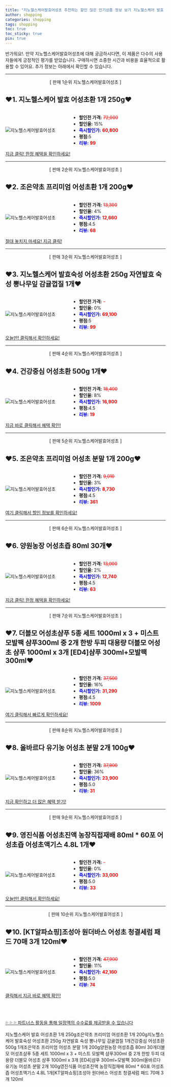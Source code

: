 ```yaml
---
title: "지노헬스케어발효어성초 추천하는 할인 많은 인기상품 정보 보기 지노헬스케어 발효 어성초환 1개 250g"
author: shopping
categories: shopping
tags: shopping
toc: true
toc_sticky: true
pin: true
---
```

반가워요!. 만약 지노헬스케어발효어성초에 대해 궁금하시다면,  이 제품은 다수의 사용자들에게 긍정적인 평가를 받았습니다. 구매하시면 소중한 시간과 비용을 효율적으로 활용할 수 있어요. 추가 정보는 아래에서 확인할 수 있습니다.

---
<p class="toplist" style="margin: 0 auto; display: block; width: fit-content;">[ 판매 1순위 지노헬스케어발효어성초 ]</p>

<h2><strong>❤️1. 지노헬스케어 발효 어성초환 1개 250g❤️</strong></h2>

<div style="display: flex; align-items: center;">
    <div style="flex: 0.4;">
        <img src="https://thumbnail6.coupangcdn.com/thumbnails/remote/230x230ex/image/vendor_inventory/87e8/7d6fcbfb7fcc808f8041d69470466816820ddbd5220ecf2b54c242e577c2.png" alt="지노헬스케어발효어성초" style="max-width: 100%;">
    </div>
    <div style="flex: 0.6; margin-left: 10px;">
        <ul>
            <li><strong>할인전 가격:</strong> <del style="color: red;">72,000</del></li>
            <li><strong>할인율:</strong> 15%</li>
            <li><span style='color:blue'><strong>즉시할인가:</strong></span> <span style='color:red'><strong>60,800</strong></span></li>
            <li><strong>평점:</strong>5</li>
            <li><span style='color:blue'><strong>리뷰:</strong></span> <span style='color:red'><strong>99</strong></span></li>
        </ul>
    </div>
</div>
<div class="center">
    <a href="https://selin100587.github.io?lptag=AF9450613&subid=githubio&pageKey=8096230163&traceid=V0-153&itemId=22890521816&vendorItemId=90042893889" class="myButton">
        지금 클릭! 한정 혜택을 확인하세요!
    </a>
</div>


---
<p class="toplist" style="margin: 0 auto; display: block; width: fit-content;">[ 판매 2순위 지노헬스케어발효어성초 ]</p>

<h2><strong>❤️2. 조은약초 프리미엄 어성초환 1개 200g❤️</strong></h2>

<div style="display: flex; align-items: center;">
    <div style="flex: 0.4;">
        <img src="https://thumbnail9.coupangcdn.com/thumbnails/remote/230x230ex/image/retail/images/285540003398539-d554c445-eb2a-4c60-8b86-85ef8cf1f542.jpg" alt="지노헬스케어발효어성초" style="max-width: 100%;">
    </div>
    <div style="flex: 0.6; margin-left: 10px;">
        <ul>
            <li><strong>할인전 가격:</strong> <del style="color: red;">13,300</del></li>
            <li><strong>할인율:</strong> 4%</li>
            <li><span style='color:blue'><strong>즉시할인가:</strong></span> <span style='color:red'><strong>12,660</strong></span></li>
            <li><strong>평점:</strong>4.5</li>
            <li><span style='color:blue'><strong>리뷰:</strong></span> <span style='color:red'><strong>68</strong></span></li>
        </ul>
    </div>
</div>
<div class="center">
    <a href="https://selin100587.github.io?lptag=AF9450613&subid=githubio&pageKey=7778956441&traceid=V0-153&itemId=21019490207&vendorItemId=3207481867" class="myButton">
        절대 놓치지 마세요! 지금 클릭!
    </a>
</div>


---
<p class="toplist" style="margin: 0 auto; display: block; width: fit-content;">[ 판매 3순위 지노헬스케어발효어성초 ]</p>

<h2><strong>❤️3. 지노헬스케어 발효숙성 어성초환 250g 자연발효 숙성 뽕나무잎 감귤껍질 1개❤️</strong></h2>

<div style="display: flex; align-items: center;">
    <div style="flex: 0.4;">
        <img src="https://thumbnail10.coupangcdn.com/thumbnails/remote/230x230ex/image/vendor_inventory/421f/0bfb655bbd48318b6eee8d19b565f2cf619b27bbcbc1c9066e2c270ca991.png" alt="지노헬스케어발효어성초" style="max-width: 100%;">
    </div>
    <div style="flex: 0.6; margin-left: 10px;">
        <ul>
            <li><strong>할인전 가격:</strong> <del style="color: red;">-</del></li>
            <li><strong>할인율:</strong> 0%</li>
            <li><span style='color:blue'><strong>즉시할인가:</strong></span> <span style='color:red'><strong>69,100</strong></span></li>
            <li><strong>평점:</strong>5</li>
            <li><span style='color:blue'><strong>리뷰:</strong></span> <span style='color:red'><strong>99</strong></span></li>
        </ul>
    </div>
</div>
<div class="center">
    <a href="https://selin100587.github.io?lptag=AF9450613&subid=githubio&pageKey=8217043411&traceid=V0-153&itemId=23604554384&vendorItemId=90630272913" class="myButton">
        오늘만! 클릭해서 확인하세요!
    </a>
</div>


---
<p class="toplist" style="margin: 0 auto; display: block; width: fit-content;">[ 판매 4순위 지노헬스케어발효어성초 ]</p>

<h2><strong>❤️4. 건강중심 어성초환 500g 1개❤️</strong></h2>

<div style="display: flex; align-items: center;">
    <div style="flex: 0.4;">
        <img src="https://thumbnail10.coupangcdn.com/thumbnails/remote/230x230ex/image/rs_quotation_api/mm1wxuqo/5f735d1bcd844d3a84e6d4d8acc8a191.png" alt="지노헬스케어발효어성초" style="max-width: 100%;">
    </div>
    <div style="flex: 0.6; margin-left: 10px;">
        <ul>
            <li><strong>할인전 가격:</strong> <del style="color: red;">18,400</del></li>
            <li><strong>할인율:</strong> 8%</li>
            <li><span style='color:blue'><strong>즉시할인가:</strong></span> <span style='color:red'><strong>16,900</strong></span></li>
            <li><strong>평점:</strong>4.5</li>
            <li><span style='color:blue'><strong>리뷰:</strong></span> <span style='color:red'><strong>19</strong></span></li>
        </ul>
    </div>
</div>
<div class="center">
    <a href="https://selin100587.github.io?lptag=AF9450613&subid=githubio&pageKey=4867712876&traceid=V0-153&itemId=6320761547&vendorItemId=73616211020" class="myButton">
        지금 바로 클릭해서 혜택 확인!
    </a>
</div>


---
<p class="toplist" style="margin: 0 auto; display: block; width: fit-content;">[ 판매 5순위 지노헬스케어발효어성초 ]</p>

<h2><strong>❤️5. 조은약초 프리미엄 어성초 분말 1개 200g❤️</strong></h2>

<div style="display: flex; align-items: center;">
    <div style="flex: 0.4;">
        <img src="https://thumbnail7.coupangcdn.com/thumbnails/remote/230x230ex/image/retail/images/623580193792065-10abf3d3-3ca7-4b30-9de0-dca61509402d.jpg" alt="지노헬스케어발효어성초" style="max-width: 100%;">
    </div>
    <div style="flex: 0.6; margin-left: 10px;">
        <ul>
            <li><strong>할인전 가격:</strong> <del style="color: red;">9,010</del></li>
            <li><strong>할인율:</strong> 3%</li>
            <li><span style='color:blue'><strong>즉시할인가:</strong></span> <span style='color:red'><strong>8,730</strong></span></li>
            <li><strong>평점:</strong>4.5</li>
            <li><span style='color:blue'><strong>리뷰:</strong></span> <span style='color:red'><strong>361</strong></span></li>
        </ul>
    </div>
</div>
<div class="center">
    <a href="https://selin100587.github.io?lptag=AF9450613&subid=githubio&pageKey=7694709387&traceid=V0-153&itemId=20585781993&vendorItemId=3655266382" class="myButton">
        여기 클릭해서 할인 정보를 확인하세요!
    </a>
</div>


---
<p class="toplist" style="margin: 0 auto; display: block; width: fit-content;">[ 판매 6순위 지노헬스케어발효어성초 ]</p>

<h2><strong>❤️6. 양원농장 어성초즙 80ml 30개❤️</strong></h2>

<div style="display: flex; align-items: center;">
    <div style="flex: 0.4;">
        <img src="https://thumbnail9.coupangcdn.com/thumbnails/remote/230x230ex/image/retail/images/2018/04/02/14/0/dc59fbf1-cfe8-4fee-a375-38967e323fbd.jpg" alt="지노헬스케어발효어성초" style="max-width: 100%;">
    </div>
    <div style="flex: 0.6; margin-left: 10px;">
        <ul>
            <li><strong>할인전 가격:</strong> <del style="color: red;">13,000</del></li>
            <li><strong>할인율:</strong> 2%</li>
            <li><span style='color:blue'><strong>즉시할인가:</strong></span> <span style='color:red'><strong>12,740</strong></span></li>
            <li><strong>평점:</strong>4.5</li>
            <li><span style='color:blue'><strong>리뷰:</strong></span> <span style='color:red'><strong>63</strong></span></li>
        </ul>
    </div>
</div>
<div class="center">
    <a href="https://selin100587.github.io?lptag=AF9450613&subid=githubio&pageKey=8203671446&traceid=V0-153&itemId=248960981&vendorItemId=3607579142" class="myButton">
        지금 클릭! 한정 혜택을 확인하세요!
    </a>
</div>


---
<p class="toplist" style="margin: 0 auto; display: block; width: fit-content;">[ 판매 7순위 지노헬스케어발효어성초 ]</p>

<h2><strong>❤️7. 더블모 어성초샴푸 5종 세트 1000ml x 3 + 미스트 모발팩 샴푸300ml 중 2개 한방 두피 대용량 더블모 어성초 샴푸 1000ml x 3개 [ED4]샴푸 300ml+모발팩 300ml❤️</strong></h2>

<div style="display: flex; align-items: center;">
    <div style="flex: 0.4;">
        <img src="https://thumbnail9.coupangcdn.com/thumbnails/remote/230x230ex/image/vendor_inventory/15fc/6bb2ba89e1d78e9e3a0c52abcee7ad2a5d4d2f01e0e9be9d10c2d0873f6b.jpg" alt="지노헬스케어발효어성초" style="max-width: 100%;">
    </div>
    <div style="flex: 0.6; margin-left: 10px;">
        <ul>
            <li><strong>할인전 가격:</strong> <del style="color: red;">37,500</del></li>
            <li><strong>할인율:</strong> 16%</li>
            <li><span style='color:blue'><strong>즉시할인가:</strong></span> <span style='color:red'><strong>31,290</strong></span></li>
            <li><strong>평점:</strong>4.5</li>
            <li><span style='color:blue'><strong>리뷰:</strong></span> <span style='color:red'><strong>1009</strong></span></li>
        </ul>
    </div>
</div>
<div class="center">
    <a href="https://selin100587.github.io?lptag=AF9450613&subid=githubio&pageKey=4847999744&traceid=V0-153&itemId=6272690997&vendorItemId=73568307788" class="myButton">
        여기 클릭해서 빠르게 확인하세요!
    </a>
</div>


---
<p class="toplist" style="margin: 0 auto; display: block; width: fit-content;">[ 판매 8순위 지노헬스케어발효어성초 ]</p>

<h2><strong>❤️8. 올바르다 유기농 어성초 분말 2개 100g❤️</strong></h2>

<div style="display: flex; align-items: center;">
    <div style="flex: 0.4;">
        <img src="https://thumbnail7.coupangcdn.com/thumbnails/remote/230x230ex/image/vendor_inventory/bdc0/5ef7ead8ccc9103578e864cc0cb22764a644e29c605c0a3b957fc054c9b3.jpg" alt="지노헬스케어발효어성초" style="max-width: 100%;">
    </div>
    <div style="flex: 0.6; margin-left: 10px;">
        <ul>
            <li><strong>할인전 가격:</strong> <del style="color: red;">37,800</del></li>
            <li><strong>할인율:</strong> 36%</li>
            <li><span style='color:blue'><strong>즉시할인가:</strong></span> <span style='color:red'><strong>23,900</strong></span></li>
            <li><strong>평점:</strong>5.0</li>
            <li><span style='color:blue'><strong>리뷰:</strong></span> <span style='color:red'><strong>31</strong></span></li>
        </ul>
    </div>
</div>
<div class="center">
    <a href="https://selin100587.github.io?lptag=AF9450613&subid=githubio&pageKey=8061977044&traceid=V0-153&itemId=22652094956&vendorItemId=89691887868" class="myButton">
        지금 확인하고 더 많은 혜택 받기!
    </a>
</div>


---
<p class="toplist" style="margin: 0 auto; display: block; width: fit-content;">[ 판매 9순위 지노헬스케어발효어성초 ]</p>

<h2><strong>❤️9. 영진식품 어성초진액 농장직접재배 80ml * 60포 어성초즙 어성초액기스 4.8L 1개❤️</strong></h2>

<div style="display: flex; align-items: center;">
    <div style="flex: 0.4;">
        <img src="https://thumbnail8.coupangcdn.com/thumbnails/remote/230x230ex/image/vendor_inventory/e2ea/bdd2a91fc226f62359236034ee08854b0b8dd9c479b40b5b5e77b635af6a.jpg" alt="지노헬스케어발효어성초" style="max-width: 100%;">
    </div>
    <div style="flex: 0.6; margin-left: 10px;">
        <ul>
            <li><strong>할인전 가격:</strong> <del style="color: red;">-</del></li>
            <li><strong>할인율:</strong> 0%</li>
            <li><span style='color:blue'><strong>즉시할인가:</strong></span> <span style='color:red'><strong>33,000</strong></span></li>
            <li><strong>평점:</strong>5.0</li>
            <li><span style='color:blue'><strong>리뷰:</strong></span> <span style='color:red'><strong>33</strong></span></li>
        </ul>
    </div>
</div>
<div class="center">
    <a href="https://selin100587.github.io?lptag=AF9450613&subid=githubio&pageKey=8203701497&traceid=V0-153&itemId=11708425754&vendorItemId=78982609756" class="myButton">
        오늘만! 클릭해서 확인하세요!
    </a>
</div>


---
<p class="toplist" style="margin: 0 auto; display: block; width: fit-content;">[ 판매 10순위 지노헬스케어발효어성초 ]</p>

<h2><strong>❤️10. [KT알파쇼핑]조성아 원더바스 어성초 청결세럼 패드 70매 3개 120ml❤️</strong></h2>

<div style="display: flex; align-items: center;">
    <div style="flex: 0.4;">
        <img src="https://thumbnail6.coupangcdn.com/thumbnails/remote/230x230ex/image/vendor_inventory/2971/4702dc8b0d4e8917e23a900afc227efb1e794898738bd145cab57ed24d90.jpg" alt="지노헬스케어발효어성초" style="max-width: 100%;">
    </div>
    <div style="flex: 0.6; margin-left: 10px;">
        <ul>
            <li><strong>할인전 가격:</strong> <del style="color: red;">47,900</del></li>
            <li><strong>할인율:</strong> 11%</li>
            <li><span style='color:blue'><strong>즉시할인가:</strong></span> <span style='color:red'><strong>42,160</strong></span></li>
            <li><strong>평점:</strong>5.0</li>
            <li><span style='color:blue'><strong>리뷰:</strong></span> <span style='color:red'><strong>74</strong></span></li>
        </ul>
    </div>
</div>
<div class="center">
    <a href="https://selin100587.github.io?lptag=AF9450613&subid=githubio&pageKey=8039995744&traceid=V0-153&itemId=21727532729&vendorItemId=88776728537" class="myButton">
        클릭해서 지금 바로 혜택 확인!
    </a>
</div>

<br><br><br>[💦 💦 💦 파트너스 활동을 통해 일정액의 수수료를 제공받을 수 있습니다](https://link.coupang.com/a/bcpT2c)<br><br>지노헬스케어 발효 어성초환 1개 250g조은약초 프리미엄 어성초환 1개 200g지노헬스케어 발효숙성 어성초환 250g 자연발효 숙성 뽕나무잎 감귤껍질 1개건강중심 어성초환 500g 1개조은약초 프리미엄 어성초 분말 1개 200g양원농장 어성초즙 80ml 30개더블모 어성초샴푸 5종 세트 1000ml x 3 + 미스트 모발팩 샴푸300ml 중 2개 한방 두피 대용량 더블모 어성초 샴푸 1000ml x 3개 [ED4]샴푸 300ml+모발팩 300ml올바르다 유기농 어성초 분말 2개 100g영진식품 어성초진액 농장직접재배 80ml * 60포 어성초즙 어성초액기스 4.8L 1개[KT알파쇼핑]조성아 원더바스 어성초 청결세럼 패드 70매 3개 120ml